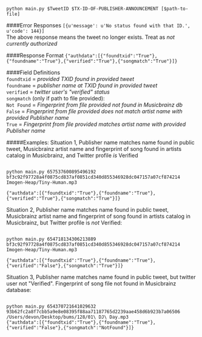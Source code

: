 `python main.py $TweetID $TX-ID-OF-PUBLISHER-ANNOUNCEMENT [$path-to-file]`   

####Error Responses
`[{u'message': u'No status found with that ID.', u'code': 144}]`   
The above response means the tweet no longer exists. Treat as *not currently authorized*

####Response Format
`{"authdata":[{"foundtxid":"True"},{"foundname":"True"},{"verified":"True"},{"songmatch":"True"}]}`

####Field Definitions   
<list>
`foundtxid` = *provided TXID found in provided tweet*   
`foundname` = *publisher name at TXID found in provided tweet*   
`verified` = *twitter user's "verified" status*   
`songmatch` (only if path to file provided):    
`Not Found` = *Fingerprint from file provided not found in Musicbrainz db*  
`False` = *Fingerprint from file provided does not match artist name with provided Publisher name*  
`True` = *Fingerprint from file provided matches artist name with provided Publisher name*  

#####Examples:
Situation 1, Publisher name matches name found in public tweet, Musicbrainz artist name and fingerprint of song found in artists catalog in Musicbrainz, and Twitter profile *is* Verified 
<pre><code>
python main.py 657537600895496192 bf3c92f97728a4f0875cd837af0851cd340d855346928dc047157a07cf874214 Imogen-Heap/Tiny-Human.mp3

{"authdata":[{"foundtxid":"True"},{"foundname":"True"},{"verified":"True"},{"songmatch":"True"}]}
</code></pre>

Situation 2, Publisher name matches name found in public tweet, Musicbrainz artist name and fingerprint of song found in artists catalog in Musicbrainz, but Twitter profile is *not* Verified:   
<pre><code>
python main.py 654718134306213889 bf3c92f97728a4f0875cd837af0851cd340d855346928dc047157a07cf874214 Imogen-Heap/Tiny-Human.mp3

{"authdata":[{"foundtxid":"True"},{"foundname":"True"},{"verified":"False"},{"songmatch":"True"}]}
</code></pre>

Situation 3, Publisher name matches name found in public tweet, but twitter user not "Verified". Fingerprint of song file not found in Musicbrainz database:  
<pre><code>
python main.py 654370721641029632 93b62fc2a8f7cbb5a9e8e08395f88aa71187765d2239aae458d6b923b7a06506 /Users/devon/Desktop/bums/128/01\ DJ\ Day.mp3 
{"authdata":[{"foundtxid":"True"},{"foundname":"True"},{"verified":"False"},{"songmatch":"NotFound"}]}
</code></pre>




